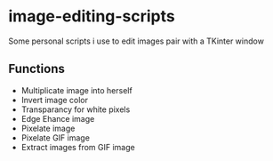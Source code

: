 # image-editing-scripts

Some personal scripts i use to edit images pair with a TKinter window

## Functions

- Multiplicate image into herself
- Invert image color
- Transparancy for white pixels
- Edge Ehance image
- Pixelate image
- Pixelate GIF image
- Extract images from GIF image
